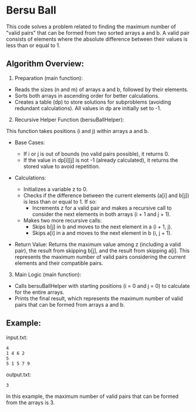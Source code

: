 # Bersu Ball

This code solves a problem related to finding the maximum number of "valid pairs" that can be formed from two sorted arrays a and b. A valid pair consists of elements where the absolute difference between their values is less than or equal to 1.

## Algorithm Overview:

1. Preparation (main function):

- Reads the sizes (n and m) of arrays a and b, followed by their elements.
- Sorts both arrays in ascending order for better calculations.
- Creates a table (dp) to store solutions for subproblems (avoiding redundant calculations). All values in dp are initially set to -1.

2. Recursive Helper Function (bersuBallHelper):

This function takes positions (i and j) within arrays a and b.

- Base Cases:
  - If i or j is out of bounds (no valid pairs possible), it returns 0.
  - If the value in dp[i][j] is not -1 (already calculated), it returns the stored value to avoid repetition.
- Calculations:
  - Initializes a variable z to 0.
  - Checks if the difference between the current elements (a[i] and b[j]) is less than or equal to 1. If so:
    - Increments z for a valid pair and makes a recursive call to consider the next elements in both arrays (i + 1 and j + 1).
  - Makes two more recursive calls:
    - Skips b[j] in b and moves to the next element in a (i + 1, j).
    - Skips a[i] in a and moves to the next element in b (i, j + 1).

- Return Value:
  Returns the maximum value among z (including a valid pair), the result from skipping b[j], and the result from skipping a[i]. This represents the maximum number of valid pairs considering the current elements and their compatible pairs.

3. Main Logic (main function):

- Calls bersuBallHelper with starting positions (i = 0 and j = 0) to calculate for the entire arrays.
- Prints the final result, which represents the maximum number of valid pairs that can be formed from arrays a and b.

## Example:

input.txt:
```
4
1 4 6 2
5
5 1 5 7 9
```
output.txt:
```
3
```
In this example, the maximum number of valid pairs that can be formed from the arrays is 3.
